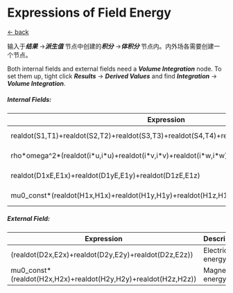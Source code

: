 # Expressions of Field Energy

[← back](../README.md)

输入于***结果*** →***派生值*** 节点中创建的***积分*** →***体积分*** 节点内。内外场各需要创建一个节点。

Both internal fields and external fields need a ***Volume Integration*** node. To set them up, tight click ***Results*** → ***Derived Values*** and find ***Integration*** → ***Volume Integration***.

##### Internal Fields:

| Expression                                                   | Description     |
| ------------------------------------------------------------ | --------------- |
| realdot(S1,T1)+realdot(S2,T2)+realdot(S3,T3)+realdot(S4,T4)+realdot(S5,T5)+realdot(S6,T6) | Elastic energy  |
| rho\*omega^2\*(realdot(i\*u,i\*u)+realdot(i\*v,i\*v)+realdot(i\*w,i\*w)) | Kinetic energy  |
| realdot(D1xE,E1x)+realdot(D1yE,E1y)+realdot(D1zE,E1z)        | Electric energy |
| mu0_const\*(realdot(H1x,H1x)+realdot(H1y,H1y)+realdot(H1z,H1z)) | Magnetic energy |

##### External Field:

| Expression                                                   | Description     |
| ------------------------------------------------------------ | --------------- |
| (realdot(D2x,E2x)+realdot(D2y,E2y)+realdot(D2z,E2z))         | Electric energy |
| mu0_const\*(realdot(H2x,H2x)+realdot(H2y,H2y)+realdot(H2z,H2z)) | Magnetic energy |
